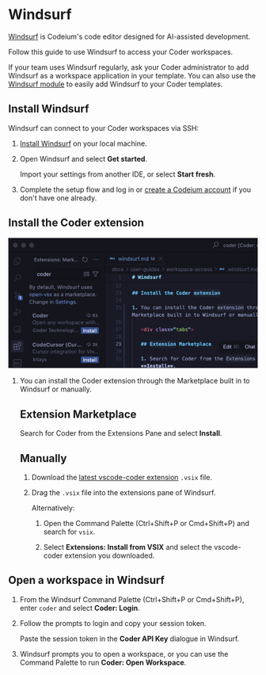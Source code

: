 # Windsurf

[Windsurf](https://codeium.com/windsurf) is Codeium's code editor designed for AI-assisted
development.

Follow this guide to use Windsurf to access your Coder workspaces.

If your team uses Windsurf regularly, ask your Coder administrator to add Windsurf as a workspace application in your template.
You can also use the [Windsurf module](https://registry.coder.com/modules/coder/windsurf) to easily add Windsurf to your Coder templates.

## Install Windsurf

Windsurf can connect to your Coder workspaces via SSH:

1. [Install Windsurf](https://docs.codeium.com/windsurf/getting-started) on your local machine.

1. Open Windsurf and select **Get started**.

   Import your settings from another IDE, or select **Start fresh**.

1. Complete the setup flow and log in or [create a Codeium account](https://codeium.com/windsurf/signup)
   if you don't have one already.

## Install the Coder extension

![Coder extension in Windsurf](../../images/user-guides/ides/windsurf-coder-extension.png)

1. You can install the Coder extension through the Marketplace built in to Windsurf or manually.

   <div class="tabs">

   ## Extension Marketplace

   Search for Coder from the Extensions Pane and select **Install**.

   ## Manually

   1. Download the [latest vscode-coder extension](https://github.com/coder/vscode-coder/releases/latest) `.vsix` file.

   1. Drag the `.vsix` file into the extensions pane of Windsurf.

      Alternatively:

      1. Open the Command Palette
         (<kdb>Ctrl</kdb>+<kdb>Shift</kdb>+<kdb>P</kdb> or <kdb>Cmd</kdb>+<kdb>Shift</kdb>+<kdb>P</kdb>) and search for `vsix`.

      1. Select **Extensions: Install from VSIX** and select the vscode-coder extension you downloaded.

   </div>

## Open a workspace in Windsurf

1. From the Windsurf Command Palette (<kdb>Ctrl</kdb>+<kdb>Shift</kdb>+<kdb>P</kdb> or <kdb>Cmd</kdb>+<kdb>Shift</kdb>+<kdb>P</kdb>),
   enter `coder` and select **Coder: Login**.

1. Follow the prompts to login and copy your session token.

   Paste the session token in the **Coder API Key** dialogue in Windsurf.

1. Windsurf prompts you to open a workspace, or you can use the Command Palette to run **Coder: Open Workspace**.
